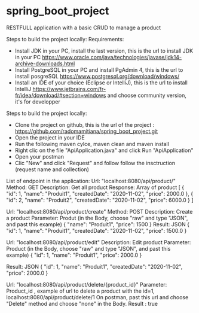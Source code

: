 # spring_boot_project
RESTFULL application with a basic CRUD to manage a product

Steps to build the project locally:
Requirements: 
- Install JDK in your PC, install the last version, this is the url to install JDK in your PC https://www.oracle.com/java/technologies/javase/jdk14-archive-downloads.html
- Install PostgreSQL in your PC and install PgAdmin 4, this is the url to install posgreSQL https://www.postgresql.org/download/windows/
- Install an IDE of your choice (Eclipse or IntelliJ), this is the url to install IntelliJ https://www.jetbrains.com/fr-fr/idea/download/#section=windows and choose community version, it's for developper

Steps to build the project locally: 
- Clone the project on github, this is the url of the project : https://github.com/radomamitiana/spring_boot_project.git
- Open the project in your IDE
- Run the following maven cylce, maven clean and maven install
- Right clic on the file "ApiApplication.java" and click Run "ApiApplication"
- Open your postman
- Clic "New" and click "Request" and follow follow the insctruction (request name and collection)




List of endpoint in the application:
Url: "localhost:8080/api/product/"
Method: GET	
Description: Get all product
Response: Array of product
[
{
    "id": 1,
    "name": "Produit1",
    "createdDate": "2020-11-02",
    "price": 2000.0
},
{
    "id": 2,
    "name": "Produit2",
    "createdDate": "2020-11-02",
    "price": 6000.0
}
]

Url: "localhost:8080/api/product/create"
Method: POST
Description: Create a product
Parameter: Produt (in the Body, choose "raw" and type "JSON", and past this example)
{
    "name": "Produit1",
    "price": 1500
}
Result: JSON 
{
    "id": 1,
    "name": "Produit1",
    "createdDate": "2020-11-02",
    "price": 1500.0
}

Url: "localhost:8080/api/product/edit"
Description: Edit product
Parameter: Product (in the Body, choose "raw" and type "JSON", and past this example)
{
    "id": 1,
	"name": "Produit1",
    "price": 2000.0
}

Result: JSON
{
    "id": 1,
    "name": "Produit1",
    "createdDate": "2020-11-02",
    "price": 2000.0
}

Url: "localhost:8080/api/product/delete/{product_id}"
Parameter: Product_id , example of url to delete a product with the id=1, localhost:8080/api/product/delete/1
On postman, past this url and choose "Delete" method and choose "none" in the Body.
Result : true



